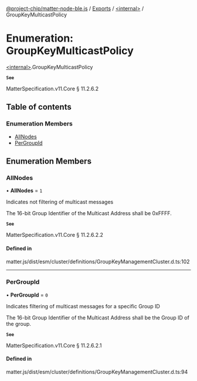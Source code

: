 [@project-chip/matter-node-ble.js](../README.md) / [Exports](../modules.md) / [\<internal\>](../modules/internal_.md) / GroupKeyMulticastPolicy

# Enumeration: GroupKeyMulticastPolicy

[\<internal\>](../modules/internal_.md).GroupKeyMulticastPolicy

**`See`**

MatterSpecification.v11.Core § 11.2.6.2

## Table of contents

### Enumeration Members

- [AllNodes](internal_.GroupKeyMulticastPolicy.md#allnodes)
- [PerGroupId](internal_.GroupKeyMulticastPolicy.md#pergroupid)

## Enumeration Members

### AllNodes

• **AllNodes** = ``1``

Indicates not filtering of multicast messages

The 16-bit Group Identifier of the Multicast Address shall be 0xFFFF.

**`See`**

MatterSpecification.v11.Core § 11.2.6.2.2

#### Defined in

matter.js/dist/esm/cluster/definitions/GroupKeyManagementCluster.d.ts:102

___

### PerGroupId

• **PerGroupId** = ``0``

Indicates filtering of multicast messages for a specific Group ID

The 16-bit Group Identifier of the Multicast Address shall be the Group ID of the group.

**`See`**

MatterSpecification.v11.Core § 11.2.6.2.1

#### Defined in

matter.js/dist/esm/cluster/definitions/GroupKeyManagementCluster.d.ts:94
